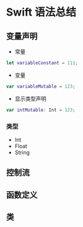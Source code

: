 # Swift 语法总结

## 变量声明

- 常量

```swift
let variableConstant = 111;
```

- 变量

```swift
var variableMutable = 123;
```

- 显示类型声明

```swift
var intMutable: Int = 123;
```

### 类型

- Int
- Float
- String

## 控制流

## 函数定义

## 类
